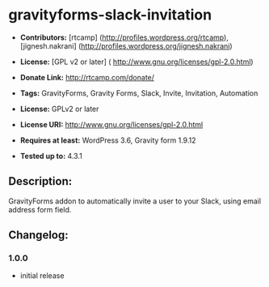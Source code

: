 # gravityforms-slack-invitation

* **Contributors:** [rtcamp] (http://profiles.wordpress.org/rtcamp),[jignesh.nakrani] (http://profiles.wordpress.org/jignesh.nakrani)

* **License:** [GPL v2 or later] ( http://www.gnu.org/licenses/gpl-2.0.html)

* **Donate Link:** http://rtcamp.com/donate/

* **Tags:** GravityForms, Gravity Forms, Slack, Invite, Invitation, Automation

* **License:** GPLv2 or later

* **License URI:** http://www.gnu.org/licenses/gpl-2.0.html

* **Requires at least:** WordPress 3.6, Gravity form 1.9.12

* **Tested up to:** 4.3.1


## Description:

GravityForms addon to automatically invite a user to your Slack, using email address form field.

## Changelog:

### 1.0.0

* initial release

